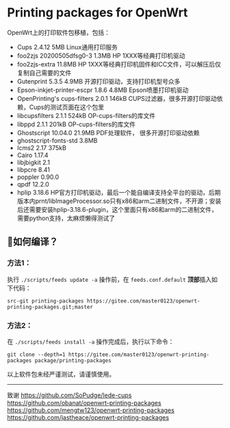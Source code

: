# Printing packages for OpenWrt

OpenWrt上的打印软件包移植，包括：

- Cups 2.4.12							  5MB
  Linux通用打印服务
- foo2zjs 20200505dfsg0-3				  1.3MB
  HP 1XXX等经典打印机驱动
- foo2zjs-extra							 11.8MB
  HP 1XXX等经典打印机固件和ICC文件，可以解压后仅复制自己需要的文件
- Gutenprint 5.3.5						   4.9MB
  开源打印驱动，支持打印机型号众多
- Epson-inkjet-printer-escpr 1.8.6  		4.8MB
  Epson喷墨打印机驱动
- OpenPrinting's cups-filters 2.0.1			146kB
  CUPS过滤器，很多开源打印驱动依赖，Cups的测试页面在这个包里
- libcupsfilters 2.1.1						524kB
  OP-cups-filters的库文件
- libppd 2.1.1								201kB
  OP-cups-filters的库文件
- Ghostscript 10.04.0    					21.9MB
  PDF处理软件， 很多开源打印驱动依赖
- ghostscript-fonts-std    					 3.8MB
- lcms2 2.17 								375kB
- Cairo 1.17.4
- libjbigkit 2.1
- libpcre 8.41
- poppler 0.90.0
- qpdf 12.2.0
- hplip 3.18.6
  HP官方打印机驱动，最后一个能自编译支持全平台的驱动，后期版本内prnt/libImageProcessor.so只有x86和arm二进制文件，不开源；安装后还需要安装hplip-3.18.6-plugin，这个里面只有x86和arm的二进制文件，需要python支持，太麻烦懒得测试了


## 📌如何编译？

### 方法1：

执行 `./scripts/feeds update -a` 操作前，在 `feeds.conf.default` **顶部**插入如下代码：

```
src-git printing-packages https://gitee.com/master0123/openwrt-printing-packages.git;master
```

### 方法2：

在 `./scripts/feeds install -a` 操作完成后，执行以下命令：

```shell
git clone --depth=1 https://gitee.com/master0123/openwrt-printing-packages package/printing-packages
```

以上软件包未经严谨测试，请谨慎使用。

--------------------------------------------
致谢
https://github.com/SoPudge/lede-cups
https://github.com/obanat/openwrt-printing-packages
https://github.com/mengtw123/openwrt-printing-packages
https://github.com/jastheace/openwrt-printing-packages